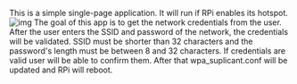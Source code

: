 This is a simple single-page application. It will run if RPi enables its hotspot.
![img](https://i.ibb.co/C9XyPx5/img.png)
The goal of this app is to get the network credentials from the user. 
After the user enters the SSID and password of the network, the credentials will be validated. SSID must be shorter than 32 characters and the password's length must be between 8 and 32 characters. If credentials are valid user will be able to confirm them.
After that wpa_suplicant.conf will be updated and RPi will reboot.